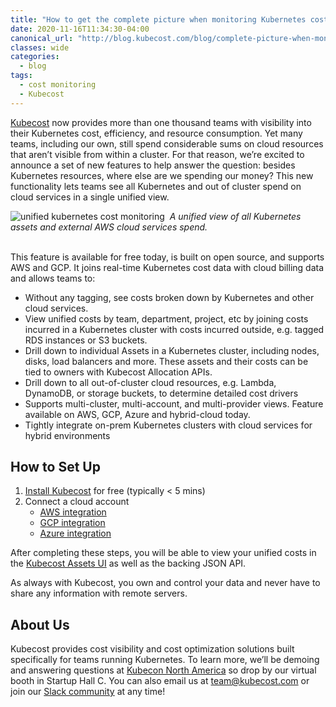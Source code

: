 ```yaml
---
title: "How to get the complete picture when monitoring Kubernetes costs"
date: 2020-11-16T11:34:30-04:00
canonical_url: "http://blog.kubecost.com/blog/complete-picture-when-monitoring-kubernetes-costs/"
classes: wide
categories:
  - blog
tags:
  - cost monitoring
  - Kubecost
---
```


[Kubecost](http://kubecost.com) now provides more than one thousand teams with visibility into their Kubernetes cost, efficiency, and resource consumption. 
Yet many teams, including our own, still spend considerable sums on cloud resources that aren’t visible from within a cluster. 
For that reason, we’re excited to announce a set of new features to help answer the question: besides Kubernetes resources, where else are we spending our money? 
This new functionality lets teams see all Kubernetes and out of cluster spend on cloud services in a single unified view.

![unified kubernetes cost monitoring](/assets/images/unified-cost-screenshot.gif)
 &nbsp;*A unified view of all Kubernetes assets and external AWS cloud services spend.*

<br/>
This feature is available for free today, is built on open source, and supports AWS and GCP. 
It joins real-time Kubernetes cost data with cloud billing data and allows teams to: 
<br/>

* Without any tagging, see costs broken down by Kubernetes and other cloud services.
* View unified costs by team, department, project, etc by joining costs incurred in a Kubernetes cluster with costs incurred outside, e.g. tagged RDS instances or S3 buckets.
* Drill down to individual Assets in a Kubernetes cluster, including nodes, disks, load balancers and more. These assets and their costs can be tied to owners with Kubecost Allocation APIs.
* Drill down to all out-of-cluster cloud resources, e.g. Lambda, DynamoDB, or storage buckets, to determine detailed cost drivers
* Supports multi-cluster, multi-account, and multi-provider views. Feature available on AWS, GCP, Azure and hybrid-cloud today.
* Tightly integrate on-prem Kubernetes clusters with cloud services for hybrid environments 

## How to Set Up

1. [Install Kubecost](http://docs.kubecost.com/install) for free (typically < 5 mins)
2. Connect a cloud account
    - [AWS integration](https://github.com/kubecost/docs/blob/master/aws-cloud-integrations.md)
    - [GCP integration](https://github.com/kubecost/docs/blob/master/gcp-out-of-cluster.md)
    - [Azure integration](https://docs.kubecost.com/azure-out-of-cluster.html)

After completing these steps, you will be able to view your unified costs in the [Kubecost Assets UI](https://github.com/kubecost/docs/blob/master/assets.md) as well as the backing JSON API. 

As always with Kubecost, you own and control your data and never have to share any information with remote servers.

## About Us

Kubecost provides cost visibility and cost optimization solutions built specifically for teams running Kubernetes. 
To learn more, we’ll be demoing and answering questions at [Kubecon North America](https://events.linuxfoundation.org/kubecon-cloudnativecon-north-america/) so drop by our virtual booth in Startup Hall C. 
You can also email us at team@kubecost.com or join our [Slack community](https://join.slack.com/t/kubecost/shared_invite/enQtNTA2MjQ1NDUyODE5LWFjYzIzNWE4MDkzMmUyZGU4NjkwMzMyMjIyM2E0NGNmYjExZjBiNjk1YzY5ZDI0ZTNhZDg4NjlkMGRkYzFlZTU) at any time! 
